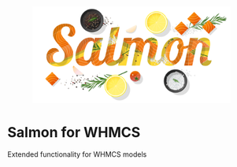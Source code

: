 <p align="center"><img src="./assets/images/salmon_splash.svg" alt="Salmon splash image" width="80%" /></p>

# Salmon for WHMCS
Extended functionality for WHMCS models